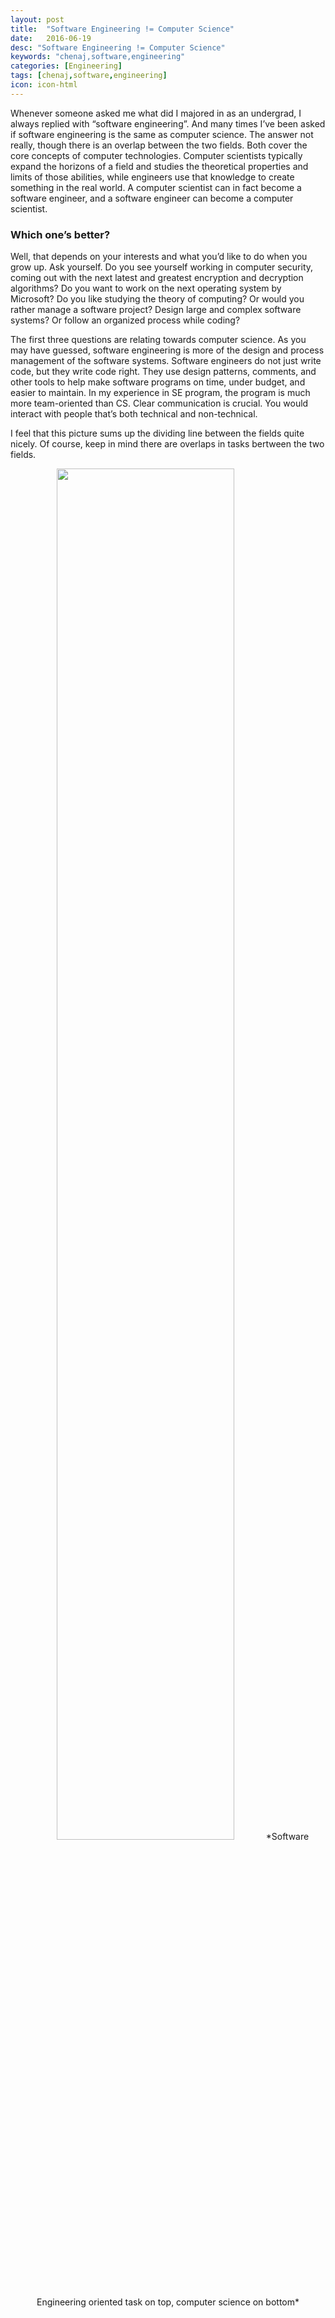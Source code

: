 ```yaml
---
layout: post
title:  "Software Engineering != Computer Science"
date:   2016-06-19
desc: "Software Engineering != Computer Science"
keywords: "chenaj,software,engineering"
categories: [Engineering]
tags: [chenaj,software,engineering]
icon: icon-html
---
```

 
Whenever someone asked me what did I majored in as an undergrad, I always replied with “software engineering”. 
And many times I’ve been asked if software engineering is the same as computer science. The answer not really, though 
there is an overlap between the two fields. Both cover the core concepts of computer technologies. Computer scientists 
typically expand the horizons of a field and studies the theoretical properties and limits of those abilities, while 
engineers use that knowledge to create something in the real world. A computer scientist can in fact become a 
software engineer, and a software engineer can become a computer scientist.

### Which one’s better?

Well, that depends on your interests and what you’d like to do when you grow up. Ask yourself. Do you see yourself 
working in computer security, coming out with the next latest and greatest encryption and decryption algorithms? 
Do you want to work on the next operating system by Microsoft? Do you like studying the theory of computing? Or would 
you rather manage a software project? Design large and complex software systems? Or follow an organized process while 
coding?

The first three questions are relating towards computer science. As you may have guessed, software engineering is more 
of the design and process management of the software systems. Software engineers do not just write code, but they write 
code right. They use design patterns, comments, and other tools to help make software programs on time, under budget, 
and easier to maintain. In my experience in SE program, the program is much more team-oriented than CS. Clear 
communication is crucial. You would interact with people that’s both technical and non-technical.

I feel that this picture sums up the dividing line between the fields quite nicely. Of course, keep in mind there 
are overlaps in tasks bertween the two fields.

<p align="center">
    <!-- ![edit]({{ site.img_path }}/software_vs_computer.gif) -->
    <img src="{{ site.img_path }}/software_vs_computer.gif" width="75%">
*Software Engineering oriented task on top, computer science on bottom* 
</p>